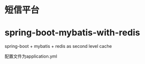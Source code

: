 # 短信平台
# spring-boot-mybatis-with-redis
spring-boot + mybatis + redis as second level cache

配置文件为application.yml
